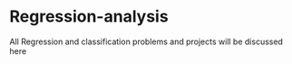 # Regression-analysis
All Regression and classification problems and projects will be discussed here
